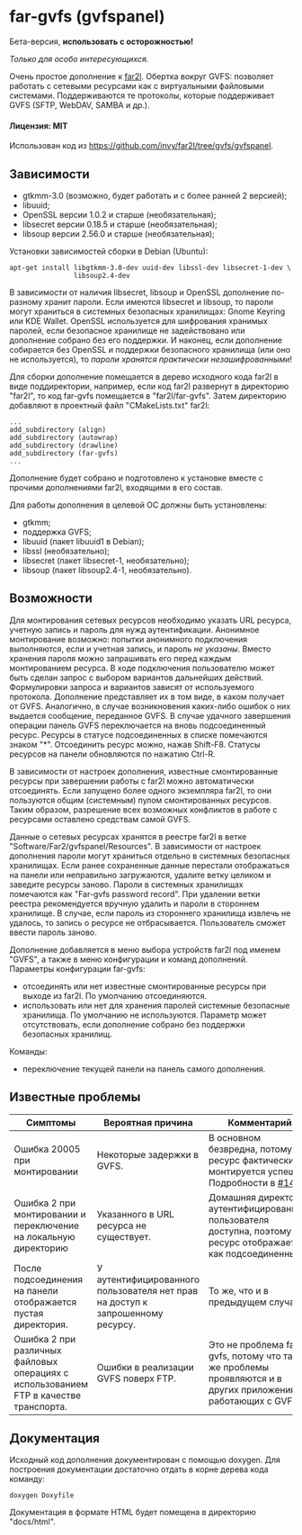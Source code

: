 # far-gvfs (gvfspanel)

Бета-версия, **использовать с осторожностью!**

_Только для особо интересующихся._

Очень простое дополнение к [far2l](https://github.com/elfmz/far2l). Обертка
вокруг GVFS: позволяет работать с сетевыми ресурсами как с виртуальными
файловыми системами. Поддерживаются те протоколы, которые поддерживает GVFS
(SFTP, WebDAV, SAMBA и др.).

#### Лицензия: MIT

Использован код из https://github.com/invy/far2l/tree/gvfs/gvfspanel.

## Зависимости

* gtkmm-3.0 (возможно, будет работать и с более ранней 2 версией);
* libuuid;
* OpenSSL версии 1.0.2 и старше (необязательная);
* libsecret версии 0.18.5 и старше (необязательная);
* libsoup версии 2.56.0 и старше (необязательная);

Установки зависимостей сборки в Debian (Ubuntu):

```
apt-get install libgtkmm-3.0-dev uuid-dev libssl-dev libsecret-1-dev \
                libsoup2.4-dev
```

В зависимости от наличия libsecret, libsoup и OpenSSL дополнение по-разному
хранит пароли. Если имеются libsecret и libsoup, то пароли могут храниться в
системных безопасных хранилищах: Gnome Keyring или KDE Wallet. OpenSSL
используется для шифрования хранимых паролей, если безопасное хранилище не
задействовано или дополнение собрано без его поддержки. И наконец, если
дополнение собирается без OpenSSL и поддержки безопасного хранилища (или оно
не используется), то _пароли хранятся практически незашифрованными_!

Для сборки дополнение помещается в дерево исходного кода far2l в виде
поддиректории, например, если код far2l развернут в директорию "far2l",
то код far-gvfs помещается в "far2l/far-gvfs". Затем директорию добавляют
в проектный файл "CMakeLists.txt" far2l:

```
...
add_subdirectory (align)
add_subdirectory (autowrap)
add_subdirectory (drawline)
add_subdirectory (far-gvfs)
...
```

Дополнение будет собрано и подготовлено к установке вместе с прочими
дополнениями far2l, входящими в его состав.

Для работы дополнения в целевой ОС должны быть установлены:

* gtkmm;
* поддержка GVFS;
* libuuid (пакет libuuid1 в Debian);
* libssl (необязательно);
* libsecret (пакет libsecret-1, необязательно);
* libsoup (пакет libsoup2.4-1, необязательно). 

## Возможности

Для монтирования сетевых ресурсов необходимо указать URL ресурса, учетную
запись и пароль для нужд аутентификации. Анонимное монтирование возможно:
попытки анонимного подключения выполняются, если и учетная запись, и пароль
_не указаны_. Вместо хранения пароля можно запрашивать его перед каждым
монтированием ресурса. В ходе подключения пользователю может быть сделан
запрос с выбором вариантов дальнейших действий. Формулировки запроса и
вариантов зависят от используемого протокола. Дополнение представляет их
в том виде, в каком получает от GVFS. Аналогично, в случае возникновения
каких-либо ошибок о них выдается сообщение, переданное GVFS. В случае удачного
завершения операции панель GVFS переключается на вновь подсоединенный ресурс.
Ресурсы в статусе подсоединенных в списке помечаются знаком "*". Отсоединить
ресурс можно, нажав Shift-F8. Статусы ресурсов на панели обновляются по
нажатию Ctrl-R.

В зависимости от настроек дополнения, известные смонтированные ресурсы при
завершении работы с far2l можно автоматически отсоединять. Если запущено более
одного экземпляра far2l, то они пользуются общим (системным) пулом
смонтированных ресурсов. Таким образом, разрешение всех возможных конфликтов в
работе с ресурсами оставлено средствам самой GVFS.

Данные о сетевых ресурсах хранятся в реестре far2l в ветке
"Software/Far2/gvfspanel/Resources". В зависимости от настроек дополнения
пароли могут храниться отдельно в системных безопасных хранилищах. Если ранее
сохраненные данные перестали отображаться на панели или неправильно
загружаются, удалите ветку целиком и заведите ресурсы заново. Пароли в
системных хранилищах помечаются как "Far-gvfs password record". При удалении
ветки реестра рекомендуется вручную удалить и пароли в стороннем хранилище. В
случае, если пароль из стороннего хранилища извлечь не удалось, то запись о
ресурсе не отбрасывается. Пользователь сможет ввести пароль заново.

Дополнение добавляется в меню выбора устройств far2l под именем "GVFS", а
также в меню конфигурации и команд дополнений. Параметры конфигурации far-gvfs:

* отсоединять или нет известные смонтированные ресурсы при выходе из far2l. По
  умолчанию отсоединяются.
* использовать или нет для хранения паролей системные безопасные хранилища. По
  умолчанию не используются. Параметр может отсутствовать, если дополнение
  собрано без поддержки безопасных хранилищ.

Команды:

* переключение текущей панели на панель самого дополнения.

## Известные проблемы

Симптомы|Вероятная причина|Комментарий
--------|-----------------|-----------
Ошибка 20005 при монтировании|Некоторые задержки в GVFS.|В основном безвредна, потому что ресурс фактически монтируется успешно. Подробности в [#14](https://github.com/cycleg/far-gvfs/issues/14).
Ошибка 2 при монтировании и переключение на локальную директорию|Указанного в URL ресурса не существует.|Домашняя директория аутентифицированного пользователя доступна, поэтому ресурс отображается как подсоединенный.
После подсоединения на панели отображается пустая директория.|У аутентифицированного пользователя нет прав на доступ к запрошенному ресурсу.|То же, что и в предыдущем случае.
Ошибка 2 при различных файловых операциях с использованием FTP в качестве транспорта.|Ошибки в реализации GVFS поверх FTP.| Это не проблема far-gvfs, потому что такие же проблемы проявляются и в других приложениях, работающих с GVFS.

## Документация

Исходный код дополнения документирован с помощью doxygen. Для построения
документации достаточно отдать в корне дерева кода команду:

```
doxygen Doxyfile
```

Документация в формате HTML будет помещена в директорию "docs/html".
